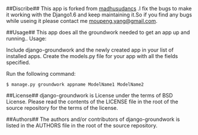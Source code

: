 ##Discribe##
This app is forked from [madhusudancs](https://github.com/madhusudancs/django-groundwork/) .I fix the bugs to make it working with the Django1.6 and keep maintaining it.So if you find any bugs while useing it please contact me <moupeng.yang@gmail.com>.

##Usage##
This app does all the groundwork needed to get an app up and running.. Usage:

Include django-groundwork and the newly created app in your list of installed apps. Create the models.py file for your app with all the fields specified.

Run the following command:

    $ manage.py groundwork appname ModelName1 ModelName2

##License##
django-groundwork is License under the terms of BSD License. Please read the contents of the LICENSE file in the root of the source repository for the terms of the license.

##Authors##
The authors and/or contributors of django-groundwork is listed in the AUTHORS file in the root of the source repository.
